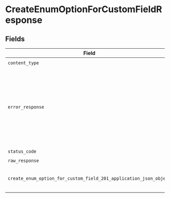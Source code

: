 # CreateEnumOptionForCustomFieldResponse


## Fields

| Field                                                                                                                                     | Type                                                                                                                                      | Required                                                                                                                                  | Description                                                                                                                               |
| ----------------------------------------------------------------------------------------------------------------------------------------- | ----------------------------------------------------------------------------------------------------------------------------------------- | ----------------------------------------------------------------------------------------------------------------------------------------- | ----------------------------------------------------------------------------------------------------------------------------------------- |
| `content_type`                                                                                                                            | *str*                                                                                                                                     | :heavy_check_mark:                                                                                                                        | N/A                                                                                                                                       |
| `error_response`                                                                                                                          | [Optional[shared.ErrorResponse]](../../models/shared/errorresponse.md)                                                                    | :heavy_minus_sign:                                                                                                                        | This usually occurs because of a missing or malformed parameter. Check the documentation and the syntax of your request and try again.    |
| `status_code`                                                                                                                             | *int*                                                                                                                                     | :heavy_check_mark:                                                                                                                        | N/A                                                                                                                                       |
| `raw_response`                                                                                                                            | [requests.Response](https://requests.readthedocs.io/en/latest/api/#requests.Response)                                                     | :heavy_minus_sign:                                                                                                                        | N/A                                                                                                                                       |
| `create_enum_option_for_custom_field_201_application_json_object`                                                                         | [Optional[CreateEnumOptionForCustomField201ApplicationJSON]](../../models/operations/createenumoptionforcustomfield201applicationjson.md) | :heavy_minus_sign:                                                                                                                        | Custom field enum option successfully created.                                                                                            |